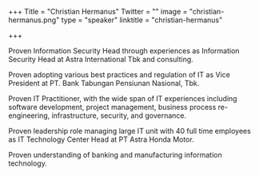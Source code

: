 +++
Title = "Christian Hermanus"
Twitter = ""
image = "christian-hermanus.png"
type = "speaker"
linktitle = "christian-hermanus"

+++

Proven Information Security Head through experiences as Information Security Head at Astra International Tbk and consulting. 

Proven adopting various best practices and regulation of IT as Vice President at PT. Bank Tabungan Pensiunan Nasional, Tbk.

Proven IT Practitioner, with the wide span of IT experiences including software development, project management, business process re-engineering, infrastructure, security, and governance.

Proven leadership role managing large IT unit with 40 full time employees as IT Technology Center Head at PT Astra Honda Motor.

Proven understanding of banking and manufacturing information technology.